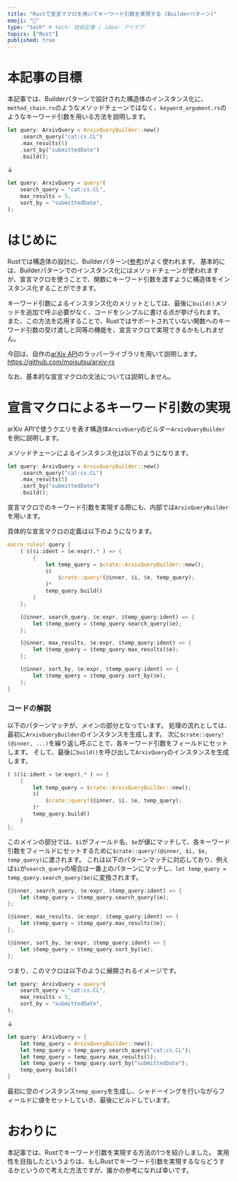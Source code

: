 ```yaml
---
title: "Rustで宣言マクロを用いてキーワード引数を実現する (Builderパターン)"
emoji: "🦀"
type: "tech" # tech: 技術記事 / idea: アイデア
topics: ["Rust"]
published: true
---
```


# 本記事の目標

本記事では、Builderパターンで設計された構造体のインスタンス化に、`method_chain.rs`のようなメソッドチェーンではなく、`keyword_argument.rs`のようなキーワード引数を用いる方法を説明します。

```rust:method_chain.rs
let query: ArxivQuery = ArxivQueryBuilder::new()
    .search_query("cat:cs.CL")
    .max_results(5)
    .sort_by("submittedDate")
    .build();
```

↓

```rust:keyword_argument.rs
let query: ArxivQuery = query!(
    search_query = "cat:cs.CL",
    max_results = 5,
    sort_by = "submittedDate",
);
```

# はじめに

Rustでは構造体の設計に、Builderパターン([参考](https://doc.rust-lang.org/1.0.0/style/ownership/builders.html))がよく使われます。
基本的には、Builderパターンでのインスタンス化にはメソッドチェーンが使われますが、宣言マクロを使うことで、関数にキーワード引数を渡すように構造体をインスタンス化することができます。

キーワード引数によるインスタンス化のメリットとしては、最後に`build()`メソッドを追加で呼ぶ必要がなく、コードをシンプルに書ける点が挙げられます。
また、この方法を応用することで、Rustではサポートされていない関数へのキーワード引数の受け渡しと同等の機能を、宣言マクロで実現できるかもしれません。

今回は、自作の[arXiv API](https://arxiv.org/help/api/)のラッパーライブラリを用いて説明します。
https://github.com/moisutsu/arxiv-rs

なお、基本的な宣言マクロの文法については説明しません。


# 宣言マクロによるキーワード引数の実現

arXiv APIで使うクエリを表す構造体`ArxivQuery`のビルダー`ArxivQueryBuilder`を例に説明します。

メソッドチェーンによるインスタンス化は以下のようになります。

```rust:method_chain.rs
let query: ArxivQuery = ArxivQueryBuilder::new()
    .search_query("cat:cs.CL")
    .max_results(5)
    .sort_by("submittedDate")
    .build();
```

宣言マクロでのキーワード引数を実現する際にも、内部では`ArxivQueryBuilder`を用います。

具体的な宣言マクロの定義は以下のようになります。

```rust:macro.rs
macro_rules! query {
    ( $($i:ident = $e:expr),* ) => {
        {
            let temp_query = $crate::ArxivQueryBuilder::new();
            $(
                $crate::query!(@inner, $i, $e, temp_query);
            )*
            temp_query.build()
        }
    };

    (@inner, search_query, $e:expr, $temp_query:ident) => {
        let $temp_query = $temp_query.search_query($e);
    };

    (@inner, max_results, $e:expr, $temp_query:ident) => {
        let $temp_query = $temp_query.max_results($e);
    };

    (@inner, sort_by, $e:expr, $temp_query:ident) => {
        let $temp_query = $temp_query.sort_by($e);
    };
}
```

### コードの解説

以下のパターンマッチが、メインの部分となっています。
処理の流れとしては、最初に`ArxivQueryBuilder`のインスタンスを生成します。
次に`$crate::query!(@inner, ...)`を繰り返し呼ぶことで、各キーワード引数をフィールドにセットします。
そして、最後に`build()`を呼び出して`ArxivQuery`のインスタンスを生成します。

```rust
( $($i:ident = $e:expr),* ) => {
    {
        let temp_query = $crate::ArxivQueryBuilder::new();
        $(
            $crate::query!(@inner, $i, $e, temp_query);
        )*
        temp_query.build()
    }
};
```

このメインの部分では、`$i`がフィールド名、`$e`が値にマッチして、各キーワード引数をフィールドにセットするために`$crate::query!(@inner, $i, $e, temp_query)`に渡されます。
これは以下のパターンマッチに対応しており、例えば`$i`が`search_query`の場合は一番上のパターンにマッチし、`let temp_query = temp_query.search_query($e)`に変換されます。


```rust
(@inner, search_query, $e:expr, $temp_query:ident) => {
    let $temp_query = $temp_query.search_query($e);
};

(@inner, max_results, $e:expr, $temp_query:ident) => {
    let $temp_query = $temp_query.max_results($e);
};

(@inner, sort_by, $e:expr, $temp_query:ident) => {
    let $temp_query = $temp_query.sort_by($e);
};
```

つまり、このマクロは以下のように展開されるイメージです。

```rust
let query: ArxivQuery = query!(
    search_query = "cat:cs.CL",
    max_results = 5,
    sort_by = "submittedDate",
);
```
↓

```rust
let query: ArxivQuery = {
    let temp_query = ArxivQueryBuilder::new();
    let temp_query = temp_query.search_query("cat:cs.CL");
    let temp_query = temp_query.max_results(5);
    let temp_query = temp_query.sort_by("submittedDate");
    temp_query.build()
}
```

最初に空のインスタンス`temp_query`を生成し、シャドーイングを行いながらフィールドに値をセットしていき、最後にビルドしています。

# おわりに

本記事では、Rustでキーワード引数を実現する方法の1つを紹介しました。
実用性を目指したというよりは、もしRustでキーワード引数を実現するならどうするかというので考えた方法ですが、誰かの参考になれば幸いです。
